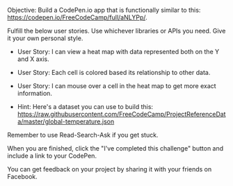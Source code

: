 
Objective: Build a CodePen.io app that is functionally similar to this: https://codepen.io/FreeCodeCamp/full/aNLYPp/.

Fulfill the below user stories. Use whichever libraries or APIs you need. Give it your own personal style.

* User Story: I can view a heat map with data represented both on the Y and X axis.
* User Story: Each cell is colored based its relationship to other data.
* User Story: I can mouse over a cell in the heat map to get more exact information.

* Hint: Here's a dataset you can use to build this: https://raw.githubusercontent.com/FreeCodeCamp/ProjectReferenceData/master/global-temperature.json

Remember to use Read-Search-Ask if you get stuck.

When you are finished, click the "I've completed this challenge" button and include a link to your CodePen.

You can get feedback on your project by sharing it with your friends on Facebook.
